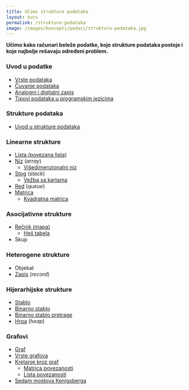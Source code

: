 ```yaml
---
title: Učimo strukture podataka
layout: kurs
permalink: /strukture-podataka
image: /images/koncepti/podaci/strukture-podataka.jpg
---
```


**Učimo kako računari beleže podatke, koje strukture podataka postoje i koje najbolje rešavaju određeni problem.**

### Uvod u podatke

<!-- - [Razlika između podatka i informacije](/razlika-podaci-informacije) -->
- [Vrste podataka](/vrste-podataka)
- [Čuvanje podataka](/cuvanje-podataka)
- [Analogni i digitalni zapis](/analogni-i-digitalni-zapis)
- [Tipovi podataka u programskim jezicima](/tipovi-podataka)

### Strukture podataka

- [Uvod u strukture podataka](/strukture-podataka-uvod)

### Linearne strukture

- [Lista (povezana lista)](/povezana-lista)
- [Niz](/nizovi) (*array*)
  - [Višedimenzionalni niz](/visedimenzionalni-nizovi)
- [Stog](/stog) (*stack*)
  - [Vežba sa kartama](/vezba-sa-kartama-stek)
- [Red](/red) (*queue*)
- [Matrica](/matrice)
  - [Kvadratna matrica](/kvadratna-matrica)

### Asocijativne strukture

- [Rečnik (mapa)](/recnik)
  - [Heš tabela](/recnik)
- Skup

### Heterogene strukture

- Objekat
- [Zapis](/zapis) (*record*)

### Hijerarhijske strukture

- [Stablo](/stablo)
- [Binarno stablo](/binarno-stablo)
- [Binarno stablo pretrage](/binarno-stablo-pretrage)
- [Hrpa](/heap) (*heap*)

### Grafovi 

- [Graf](/graf)
- [Vrste grafova](/vrste-grafova)
- [Kretanje kroz graf](/kretanje-kroz-graf)
  - [Matrica povezanosti](/matrica-povezanosti)
  - [Lista povezanosti](/lista-povezanosti)
- [Sedam mostova Kenigsberga](/problem-sedam-mostova)